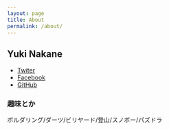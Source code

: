 ```yaml
---
layout: page
title: About
permalink: /about/
---
```


## Yuki Nakane

- [Twiter](https://twitter.com/yuki_naka18)
- [Facebook](https://www.facebook.com/yuki.nakane.16)
- [GitHub](https://github.com/yukinaka)

### 趣味とか

ボルダリング/ダーツ/ビリヤード/登山/スノボー/パズドラ